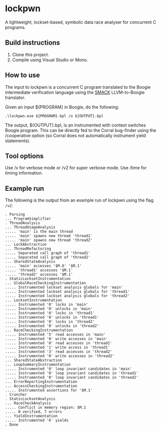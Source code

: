 lockpwn
====================
A lightweight, lockset-based, symbolic data race analyser for concurrent C programs.

## Build instructions
1. Clone this project.
1. Compile using Visual Studio or Mono.

## How to use

The input to lockpwn is a concurrent C program translated to the Boogie intermediate verification language using the [SMACK](https://github.com/smackers/smack) LLVM-to-Boogie translator.

Given an input ${PROGRAM} in Boogie, do the following:

```
.\lockpwn.exe ${PROGRAM}.bpl /o ${OUTPUT}.bpl
```

The output, ${OUTPUT}.bpl, is an instrumented with context switches Boogie program. This can be directly fed to the Corral bug-finder using the /cooperative option (so Corral does not automatically instrument yield statements).

## Tool options

Use /v for verbose mode or /v2 for super verbose mode. Use /time for timing information.

## Example run

The following is the output from an example run of lockpwn using the flag `/v2`:

```
. Parsing
... ProgramSimplifier
. ThreadAnalysis
... ThreadUsageAnalysis
..... 'main' is the main thread
..... 'main' spawns new thread 'thread1'
..... 'main' spawns new thread 'thread2'
... LockAbstraction
... ThreadRefactoring
..... Separated call graph of 'thread1'
..... Separated call graph of 'thread2'
... SharedStateAnalysis
..... 'main' accesses '$M.0' '$M.1'
..... 'thread1' accesses '$M.1'
..... 'thread2' accesses '$M.1'
. StaticLocksetInstrumentation
... GlobalRaceCheckingInstrumentation
..... Instrumented lockset analysis globals for 'main'
..... Instrumented lockset analysis globals for 'thread1'
..... Instrumented lockset analysis globals for 'thread2'
... LocksetInstrumentation
..... Instrumented '0' locks in 'main'
..... Instrumented '0' unlocks in 'main'
..... Instrumented '0' locks in 'thread1'
..... Instrumented '0' unlocks in 'thread1'
..... Instrumented '0' locks in 'thread2'
..... Instrumented '0' unlocks in 'thread2'
... RaceCheckingInstrumentation
..... Instrumented '5' read accesses in 'main'
..... Instrumented '0' write accesses in 'main'
..... Instrumented '0' read accesses in 'thread1'
..... Instrumented '1' write access in 'thread1'
..... Instrumented '3' read accesses in 'thread2'
..... Instrumented '0' write accesses in 'thread2'
... SharedStateAbstraction
... LoopSummaryInstrumentation
..... Instrumented '0' loop invariant candidates in 'main'
..... Instrumented '0' loop invariant candidates in 'thread1'
..... Instrumented '0' loop invariant candidates in 'thread2'
... ErrorReportingInstrumentation
... AccessCheckingInstrumentation
..... Instrumented assertions for '$M.1'
. Cruncher
. StaticLocksetAnalysis
... RaceCheckAnalysis
..... Conflict in memory region: $M.1
..... 0 verified, 7 errors
... YieldInstrumentation
..... Instrumented '6' yields
. Done
```

